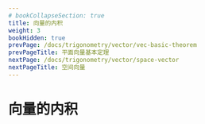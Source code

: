 ```yaml
---
# bookCollapseSection: true
title: 向量的内积
weight: 3
bookHidden: true
prevPage: /docs/trigonometry/vector/vec-basic-theorem
prevPageTitle: 平面向量基本定理
nextPage: /docs/trigonometry/vector/space-vector
nextPageTitle: 空间向量
---
```


# 向量的内积

